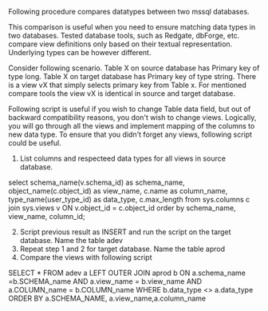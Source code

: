 Following procedure compares datatypes between two mssql databases. 

This comparison is useful when you need to ensure matching data types in two databases. Tested database tools, such as Redgate, dbForge, etc. compare view definitions only based on their textual representation. Underlying types can be however different. 

Consider following scenario.  Table X on source database has Primary key of type long. Table X on target database has Primary key of type string. There is a view vX that simply selects primary key from Table x. For mentioned compare tools the view vX is identical in source and target database. 

Following script is useful if you wish to change Table data field, but out of backward compatibility reasons, you don't wish to change views. Logically, you will go through all the views and implement mapping of the columns to new data type. To ensure that you didn't forget any views, following script could be useful. 


1) List columns and respecteed data types for all views in source database. 


select schema_name(v.schema_id) as schema_name,
       object_name(c.object_id) as view_name,
       c.name as column_name,
       type_name(user_type_id) as data_type,
       c.max_length
from sys.columns c
join sys.views v  ON v.object_id = c.object_id
order by schema_name,
         view_name,
         column_id;

2) Script previous result as INSERT and run the script on the target database. Name the table adev
3) Repeat step 1 and 2 for target database. Name the table aprod
4) Compare the views with following script 

SELECT *
FROM adev a
LEFT OUTER JOIN aprod b ON a.schema_name =b.SCHEMA_name AND a.view_name = b.view_name AND a.COLUMN_name = b.COLUMN_name 
WHERE b.data_type <> a.data_type
ORDER BY a.SCHEMA_NAME, a.view_name,a.column_name

